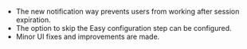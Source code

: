 * The new notification way prevents users from working after session expiration.
* The option to skip the Easy configuration step can be configured.
* Minor UI fixes and improvements are made.
